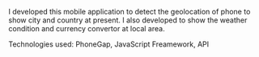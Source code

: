 I developed this mobile application to detect the geolocation of phone to show city and country at present. I also developed to show the weather condition and currency convertor at local area.

Technologies used:
PhoneGap, JavaScript Freamework, API
